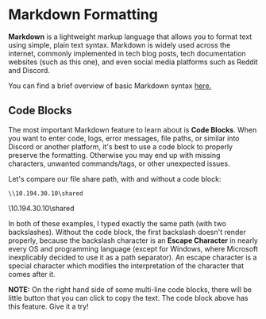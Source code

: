 # Markdown Formatting

**Markdown** is a lightweight markup language that allows you to format text
 using simple, plain text syntax. Markdown is widely used across the internet,
 commonly implemented in tech blog posts, tech documentation websites (such as
 this one), and even social media platforms such as Reddit and Discord.

You can find a brief overview of basic Markdown syntax
 [here.](https://support.discord.com/hc/en-us/articles/210298617-Markdown-Text-101-Chat-Formatting-Bold-Italic-Underline)

## Code Blocks

The most important Markdown feature to learn about is **Code Blocks**. When
 you want to enter code, logs, error messages, file paths, or similar into
 Discord or another platform, it's best to use a code block to properly
 preserve the formatting. Otherwise you may end up with missing characters,
 unwanted commands/tags, or other unexpected issues.

Let's compare our file share path, with and without a code block:

```plaintext
\\10.194.30.10\shared
```

\\10.194.30.10\shared

In both of these examples, I typed exactly the same path (with two
 backslashes). Without the code block, the first backslash doesn't render
 properly, because the backslash character is an **Escape Character** in
 nearly every OS and programming language (except for Windows, where
 Microsoft inexplicably decided to use it as a path separator). An escape
 character is a special character which modifies the interpretation of
 the character that comes after it.

**NOTE:** On the right hand side of some multi-line code blocks, there will
 be little button that you can click to copy the text. The code block above
 has this feature. Give it a try!
